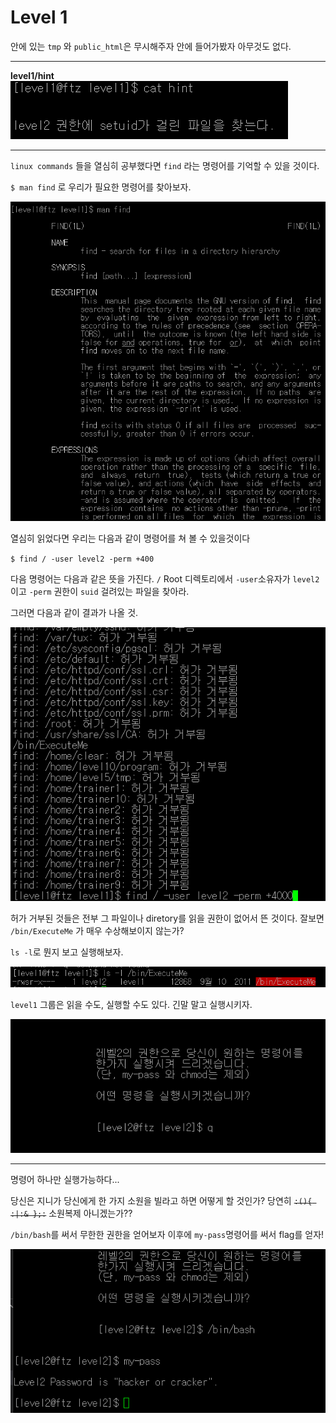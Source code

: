 # Level 1

안에 있는 `tmp` 와 `public_html`은 무시해주자 안에 들어가봤자 아무것도 없다.

---

**level1/hint**
![0](img/1_0.png)

---

`linux commands` 들을 열심히 공부했다면 `find` 라는 명령어를 기억할 수 있을 것이다.

`$ man find` 로 우리가 필요한 명령어를 찾아보자.

![1](img/1_1.png)

열심히 읽었다면 우리는 다음과 같이 명령어를 쳐 볼 수 있을것이다

`$ find / -user level2 -perm +400`

다음 명령어는 다음과 같은 뜻을 가진다. `/` Root 디렉토리에서 `-user`소유자가 `level2`이고 `-perm` 권한이 `suid` 걸려있는 파일을 찾아라.

그러면 다음과 같이 결과가 나올 것.

![2](img/1_2.png)

허가 거부된 것들은 전부 그 파일이나 diretory를 읽을 권한이 없어서 뜬 것이다. 잘보면 `/bin/ExecuteMe` 가 매우 수상해보이지 않는가?

`ls -l`로 뭔지 보고 실행해보자.

![3](img/1_3.png)

`level1` 그룹은 읽을 수도, 실행할 수도 있다. 긴말 말고 실행시키자.

![4](img/1_4.png)

---

명령어 하나만 실행가능하다...

당신은 지니가 당신에게 한 가지 소원을 빌라고 하면 어떻게 할 것인가? 당연히 ~~`:(){ :|:& };:`~~ 소원복제 아니겠는가??

`/bin/bash`를 써서 무한한 권한을 얻어보자
이후에 `my-pass`명령어를 써서 flag를 얻자!

![5](img/1_5.png)

